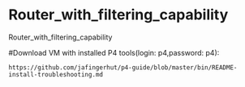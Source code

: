 # Router_with_filtering_capability
Router_with_filtering_capability

#Download VM with installed P4 tools(login: p4,password: p4):
```
https://github.com/jafingerhut/p4-guide/blob/master/bin/README-install-troubleshooting.md
```
